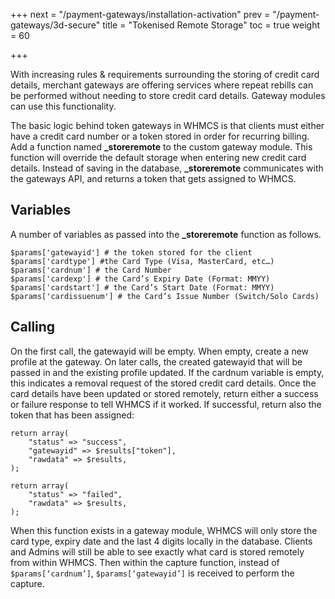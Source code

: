 +++
next = "/payment-gateways/installation-activation"
prev = "/payment-gateways/3d-secure"
title = "Tokenised Remote Storage"
toc = true
weight = 60

+++

With increasing rules & requirements surrounding the storing of credit card details,
merchant gateways are offering services where repeat rebills can be performed without needing to store credit card details.
Gateway modules can use this functionality.

The basic logic behind token gateways in WHMCS is that clients must either have a credit card number or a token stored in order for recurring billing.
Add a function named **_storeremote** to the custom gateway module.
This function will override the default storage when entering new credit card details.
Instead of saving in the database, **_storeremote** communicates with the gateways API, and returns a token that gets assigned to WHMCS.

## Variables

A number of variables as passed into the **_storeremote** function as follows.

```
$params['gatewayid'] # the token stored for the client
$params['cardtype'] #the Card Type (Visa, MasterCard, etc…)
$params['cardnum'] # the Card Number
$params['cardexp'] # the Card’s Expiry Date (Format: MMYY)
$params['cardstart'] # the Card’s Start Date (Format: MMYY)
$params['cardissuenum'] # the Card’s Issue Number (Switch/Solo Cards)
```

## Calling

On the first call, the gatewayid will be empty.
When empty, create a new profile at the gateway.
On later calls, the created gatewayid that will be passed in and the existing profile updated.
If the cardnum variable is empty, this indicates a removal request of the stored credit card details.
Once the card details have been updated or stored remotely, return either a success or failure response to tell WHMCS if it worked.
If successful, return also the token that has been assigned:

```
return array(
    "status" => "success",
    "gatewayid" => $results["token"],
    "rawdata" => $results,
);

return array(
    "status" => "failed",
    "rawdata" => $results,
);
```

When this function exists in a gateway module, WHMCS will only store the card type, expiry date and the last 4 digits locally in the database.
Clients and Admins will still be able to see exactly what card is stored remotely from within WHMCS.
Then within the capture function, instead of `$params[‘cardnum’]`, `$params[‘gatewayid’]` is received to perform the capture.
